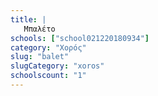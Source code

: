 ```yaml
---
title: |
   Μπαλέτο
schools: ["school021220180934"]
category: "Χορός"
slug: "balet"
slugCategory: "xoros"
schoolscount: "1"
---
```


